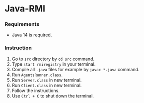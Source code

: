 # Java-RMI

### Requirements
- Java 14 is required.

### Instruction
 1. Go to ```src``` directory by ```cd src``` command.
 2. Type ```start rmiregistry``` in your terminal.
 3. Compile all ```.java``` files for example by ```javac *.java``` command.
 4. Run ```AgentsRunner.class```. 
 5. Run ```Server.class``` in new terminal.
 6. Run ```Client.class``` in new terminal.
 7. Follow the instructions.
 8. Use ```Ctrl + C``` to shut down the terminal.

